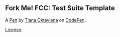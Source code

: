 Fork Me! FCC: Test Suite Template
---------------------------------


A [Pen](https://codepen.io/tianaoktav/pen/bGBNvjL) by [Tiana Oktaviana](https://codepen.io/tianaoktav) on [CodePen](https://codepen.io).

[License](https://codepen.io/tianaoktav/pen/bGBNvjL/license).